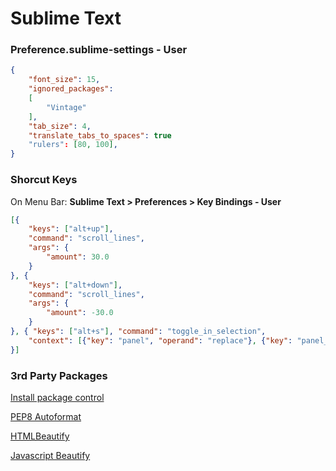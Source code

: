 # Sublime Text

### Preference.sublime-settings - User

```json
{
    "font_size": 15,
    "ignored_packages":
    [
        "Vintage"
    ],
    "tab_size": 4,
    "translate_tabs_to_spaces": true
    "rulers": [80, 100],
}
```

### Shorcut Keys

On Menu Bar: **Sublime Text > Preferences > Key Bindings - User**

```json
[{
    "keys": ["alt+up"],
    "command": "scroll_lines",
    "args": {
        "amount": 30.0
    }
}, {
    "keys": ["alt+down"],
    "command": "scroll_lines",
    "args": {
        "amount": -30.0
    }
}, { "keys": ["alt+s"], "command": "toggle_in_selection",
    "context": [{"key": "panel", "operand": "replace"}, {"key": "panel_has_focus"}]
}]
```

### 3rd Party Packages

[Install package control](https://packagecontrol.io/installation)

[PEP8 Autoformat](https://packagecontrol.io/packages/Python%20PEP8%20Autoformat)

[HTMLBeautify](https://packagecontrol.io/packages/HTMLBeautify)

[Javascript Beautify](https://packagecontrol.io/packages/Javascript%20Beautify)
